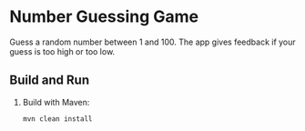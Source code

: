 # Number Guessing Game

Guess a random number between 1 and 100. The app gives feedback if your guess is too high or too low.

## Build and Run
1. Build with Maven:
   ```bash
   mvn clean install
